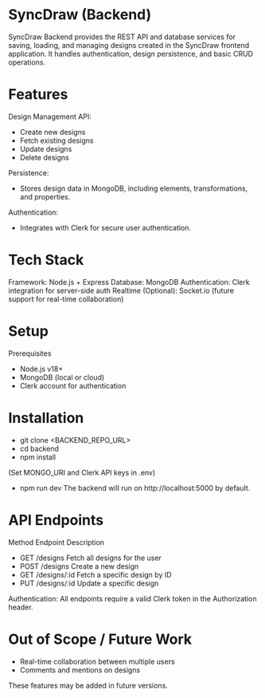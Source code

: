 # SyncDraw (Backend)

SyncDraw Backend provides the REST API and database services for saving, loading, and managing designs created in the SyncDraw frontend application. 
It handles authentication, design persistence, and basic CRUD operations.

# Features

Design Management API:
- Create new designs
- Fetch existing designs
- Update designs
- Delete designs

Persistence:
- Stores design data in MongoDB, including elements, transformations, and properties.

Authentication:
- Integrates with Clerk for secure user authentication.

# Tech Stack

Framework: Node.js + Express
Database: MongoDB
Authentication: Clerk integration for server-side auth
Realtime (Optional): Socket.io (future support for real-time collaboration)

# Setup
Prerequisites
- Node.js v18+
- MongoDB (local or cloud)
- Clerk account for authentication

# Installation

- git clone <BACKEND_REPO_URL>
- cd backend
- npm install

(Set MONGO_URI and Clerk API keys in .env)
- npm run dev
The backend will run on http://localhost:5000 by default.

# API Endpoints
Method	Endpoint	Description
- GET	/designs	Fetch all designs for the user
- POST	/designs	Create a new design
- GET	/designs/:id	Fetch a specific design by ID
- PUT	/designs/:id	Update a specific design

Authentication: All endpoints require a valid Clerk token in the Authorization header.

# Out of Scope / Future Work

- Real-time collaboration between multiple users
- Comments and mentions on designs

These features may be added in future versions.
